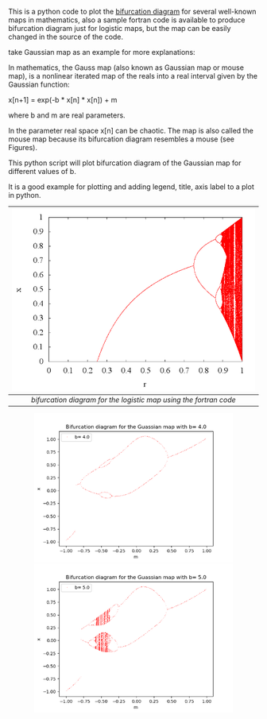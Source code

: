 This is a python code to plot the [bifurcation diagram](https://en.wikipedia.org/wiki/Bifurcation_diagram) for several well-known maps in mathematics, also a sample fortran code is available to produce bifurcation diagram just for logistic maps, but the map can be easily changed in the source of the code. 

take Gaussian map as an example for more explanations:

In mathematics, the Gauss map (also known as Gaussian map or mouse map), is a nonlinear iterated map of the reals into a real interval given by the Gaussian function:

x[n+1] = exp(-b * x[n] * x[n]) + m

where b and m are real parameters.

In the parameter real space x[n] can be chaotic. The map is also called the mouse map because its bifurcation diagram resembles a mouse (see Figures).

This python script will plot bifurcation diagram of the Gaussian map for different values of b.

It is a good example for plotting and adding legend, title, axis label to a plot in python.

| ![bifurcation diagram using fortran](https://github.com/SaeedTaghavi/bifurcation_plot/blob/master/fortran_biforcation/bifurcation.png)  | 
|:--:| 
| *bifurcation diagram for the logistic map using the fortran code* |

<p align="center">
  <img src="https://github.com/SaeedTaghavi/bifurcation_plot/blob/master/b%3D4.0.png" width="400"/>
  <img src="https://github.com/SaeedTaghavi/bifurcation_plot/blob/master/b%3D5.0.png" width="400"/>
</p>
